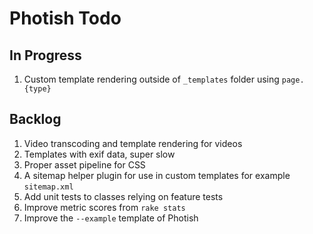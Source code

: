 # Photish Todo

## In Progress

1. Custom template rendering outside of `_templates` folder using `page.{type}`

## Backlog

1. Video transcoding and template rendering for videos
1. Templates with exif data, super slow
1. Proper asset pipeline for CSS
1. A sitemap helper plugin for use in custom templates for example
   `sitemap.xml`
1. Add unit tests to classes relying on feature tests
1. Improve metric scores from `rake stats`
1. Improve the `--example` template of Photish
